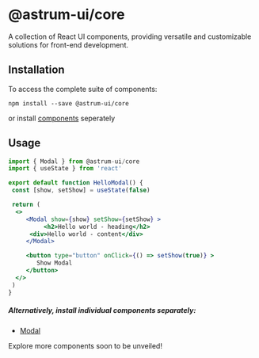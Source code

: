 # @astrum-ui/core

A collection of React UI components, providing versatile and customizable solutions for front-end development.

## Installation

To access the complete suite of components:


```
npm install --save @astrum-ui/core
```

or install [components](#alternatively-install-individual-components-separately) seperately

## Usage

```jsx
import { Modal } from @astrum-ui/core
import { useState } from 'react'

export default function HelloModal() {
 const [show, setShow] = useState(false)

 return (
  <>
	 <Modal show={show} setShow={setShow} >
          <h2>Hello world - heading</h2>
	  <div>Hello world - content</div>
	 </Modal>

	 <button type="button" onClick={() => setShow(true)} >
		Show Modal
	 </button>
  </>
 )
}

```

##### Alternatively, install individual components separately:

- [Modal](https://www.npmjs.com/package/@astrum-ui/modal)



Explore more components soon to be unveiled!